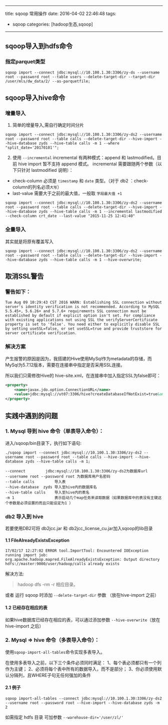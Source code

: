 
---
title: sqoop 常用操作
date: 2016-04-02 22:46:48
tags: 
  - sqoop
categories: [hadoop生态,sqoop]
---

## sqoop导入到hdfs命令
### 指定parquet类型

```
sqoop import --connect jdbc:mysql://10.100.1.30:3306/zy-ds --username root --password root --table users --delete-target-dir --target-dir /user/mls/dw_data/2/ --as-parquetfile;
```


## sqoop导入hive命令
### 增量导入
1. 简单的增量导入,需自行确定时间分片

```
sqoop import --connect jdbc:mysql://10.100.1.30:3306/zy-ds2 --username root --password root --table calls --delete-target-dir --hive-import --hive-database zyds --hive-table calls -m 1 --where "split_date='20170101'";
```

2. 使用 `--incremental` 
  incremental 有两种模式：append 和 lastmodified。目前 hive import 暂不支持 append 模式。
  incremental 需要跟随两个参数（以下只针对 lastmodified 说明）：
- check-column 必须是 `timestamp` 和 `date` 类型。（对于 db2 ：check-column的列名必须`大写`）
- last-value 需要大于之前的最大值，一般取 `字段最大值 +1`

```
sqoop import --connect jdbc:mysql://10.100.1.30:3306/zy-ds2 --username root --password root --table calls --delete-target-dir --hive-import --hive-database zyds --hive-table calls -m 1 --incremental lastmodified --check-column crt_date --last-value "2015-11-25 12:41:40"
```

### 全量导入
其实就是将原有覆盖写入

```
sqoop import --connect jdbc:mysql://10.100.1.30:3306/zy-ds2 --username root --password root --table calls --delete-target-dir --hive-import --hive-database zyds --hive-table calls -m 1 --hive-overwrite; 
```

## 取消SSL警告

### 警告如下：
```
Tue Aug 09 10:29:43 CST 2016 WARN: Establishing SSL connection without server's identity verification is not recommended. According to MySQL 5.5.45+, 5.6.26+ and 5.7.6+ requirements SSL connection must be established by default if explicit option isn't set. For compliance with existing applications not using SSL the verifyServerCertificate property is set to 'false'. You need either to explicitly disable SSL by setting useSSL=false, or set useSSL=true and provide truststore for server certificate verification.
```
### 解决方案
 产生报警的原因是因为，我搭建的Hive使用MySql作为metadata的存储，而MySql为5.7.12版本，需要在连接串中指定是否采用SSL连接。

所以我们只需修改Hive的 hive-site.xml，在连接串中加入指定SSL为false即可：

```xml
<property>
    <name>javax.jdo.option.ConnectionURL</name>
    <value>jdbc:mysql://ut07:3306/hive?createDatabaseIfNotExist=true&amp;useUnicode=true&amp;characterEncoding=UTF-8&amp;useSSL=false</value>
</property>
```

## 实践中遇到的问题
### 1. Mysql 导到 hive 命令（单表导入命令）：

进入/sqoop/bin目录下，执行如下语句:

```
./sqoop import --connect jdbc:mysql://10.100.1.30:3306/zy-ds2 --username root --password root --table calls --hive-import --hive-database zyds --hive-table calls -m 1; 
```

```
--connect         jdbc:mysql://10.100.1.30:3306/zy-ds2为数据库url
--username root --password root 为数据库用户名密码
--table calls         导入表
--hive-database  zyds 导入至hive内的数据库名
--hive-table calls    导入至hive内的表名
-m 1                  表示启动几个map任务来读取数据（如果数据库中的表没有主键这个参数是必须设置的而且只能设定为1 ）
```
### db2 导入到 hive 
若要使用DB2可将 db2jcc.jar 和 db2jcc_license_cu.jar加入sqoop的lib目录


#### 1.1 FileAlreadyExistsException

	17/02/17 12:27:02 ERROR tool.ImportTool: Encountered IOException running import job: org.apache.hadoop.mapred.FileAlreadyExistsException: Output directory hdfs://master:9000/user/hadoop/calls already exists

解决方法: 
> hadoop dfs -rm -r 相应目录。

或者
运行 sqoop 时添加 `--delete-target-dir` 参数 （放在hive-import 之前）

#### 1.2 已经存在相应的表
如果hive数据库已经存在相应的表，可以通过添加参数  `--hive-overwrite`（放在hive-import 之后）

### 2. Mysql => hive 命令（多表导入命令）：
使用`sqoop-import-all-tables`命令实现多表导入。

在使用多表导入之前，以下三个条件必须同时满足：
           1、每个表必须都只有一个列作为主键；
           2、必须将每个表中所有的数据导入，而不是部分；
           3、你必须使用默认分隔列，且WHERE子句无任何强加的条件

#### 2.1 例子

```
sqoop import-all-tables --connect jdbc:mysql://10.100.1.30:3306/zy-ds2 --username root --password root --hive-import --hive-database zyds -m 2
```

如需指定 hdfs 目录 可加参数 `--warehouse-dir='/user/zl/'`





